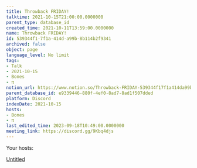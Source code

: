 ```yaml
---
title: Throwback FRIDAY!
talktime: 2021-10-15T21:00:00.0000000
parent_type: database_id
created_time: 2021-10-11T13:59:00.0000000
name: Throwback FRIDAY!
id: 539344f1-7f1a-414d-a99b-8b114b2f9341
archived: false
object: page
language_level: No limit
tags:
- Talk
- 2021-10-15
- Bones
- π
notion_url: https://www.notion.so/Throwback-FRIDAY-539344f17f1a414da99b8b114b2f9341
parent_database_id: e9339446-880f-4ef0-8ad7-8ad1f507dded
platform: Discord
indexDate: 2021-10-15
hosts:
- Bones
- π
last_edited_time: 2023-09-18T10:49:00.0000000
meeting_link: https://discord.gg/9Kbq4djs
---
```




Your hosts:

[Untitled](https://www.notion.so/482e61b02b9c4456b2b4fe86bb7544c6)   





